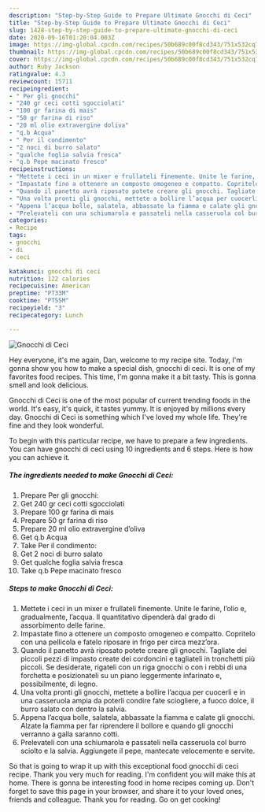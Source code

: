 ```yaml
---
description: "Step-by-Step Guide to Prepare Ultimate Gnocchi di Ceci"
title: "Step-by-Step Guide to Prepare Ultimate Gnocchi di Ceci"
slug: 1428-step-by-step-guide-to-prepare-ultimate-gnocchi-di-ceci
date: 2020-09-16T01:20:04.003Z
image: https://img-global.cpcdn.com/recipes/50b689c00f8cd343/751x532cq70/gnocchi-di-ceci-recipe-main-photo.jpg
thumbnail: https://img-global.cpcdn.com/recipes/50b689c00f8cd343/751x532cq70/gnocchi-di-ceci-recipe-main-photo.jpg
cover: https://img-global.cpcdn.com/recipes/50b689c00f8cd343/751x532cq70/gnocchi-di-ceci-recipe-main-photo.jpg
author: Ruby Jackson
ratingvalue: 4.3
reviewcount: 15711
recipeingredient:
- " Per gli gnocchi"
- "240 gr ceci cotti sgocciolati"
- "100 gr farina di mais"
- "50 gr farina di riso"
- "20 ml olio extravergine doliva"
- "q.b Acqua"
- " Per il condimento"
- "2 noci di burro salato"
- "qualche foglia salvia fresca"
- "q.b Pepe macinato fresco"
recipeinstructions:
- "Mettete i ceci in un mixer e frullateli finemente. Unite le farine, l’olio e, gradualmente, l’acqua. Il quantitativo dipenderà dal grado di assorbimento delle farine."
- "Impastate fino a ottenere un composto omogeneo e compatto. Copritelo con una pellicola e fatelo riposare in frigo per circa mezz’ora."
- "Quando il panetto avrà riposato potete creare gli gnocchi. Tagliate dei piccoli pezzi di impasto create dei cordoncini e tagliateli in tronchetti più piccoli. Se desiderate, rigateli con un riga gnocchi o con i rebbi di una forchetta e posizionateli su un piano leggermente infarinato e, possibilmente, di legno."
- "Una volta pronti gli gnocchi, mettete a bollire l’acqua per cuocerli e in una casseruola ampia da poterli condire fate sciogliere, a fuoco dolce, il burro salato con dentro la salvia."
- "Appena l’acqua bolle, salatela, abbassate la fiamma e calate gli gnocchi. Alzate la fiamma per far riprendere il bollore e quando gli gnocchi verranno a galla saranno cotti."
- "Prelevateli con una schiumarola e passateli nella casseruola col burro sciolto e la salvia. Aggiungete il pepe, mantecate velocemente e servite."
categories:
- Recipe
tags:
- gnocchi
- di
- ceci

katakunci: gnocchi di ceci 
nutrition: 122 calories
recipecuisine: American
preptime: "PT33M"
cooktime: "PT55M"
recipeyield: "3"
recipecategory: Lunch

---
```



![Gnocchi di Ceci](https://img-global.cpcdn.com/recipes/50b689c00f8cd343/751x532cq70/gnocchi-di-ceci-recipe-main-photo.jpg)

Hey everyone, it's me again, Dan, welcome to my recipe site. Today, I'm gonna show you how to make a special dish, gnocchi di ceci. It is one of my favorites food recipes. This time, I'm gonna make it a bit tasty. This is gonna smell and look delicious.

Gnocchi di Ceci is one of the most popular of current trending foods in the world. It's easy, it's quick, it tastes yummy. It is enjoyed by millions every day. Gnocchi di Ceci is something which I've loved my whole life. They're fine and they look wonderful.




To begin with this particular recipe, we have to prepare a few ingredients. You can have gnocchi di ceci using 10 ingredients and 6 steps. Here is how you can achieve it.

<!--inarticleads1-->

##### The ingredients needed to make Gnocchi di Ceci:

1. Prepare  Per gli gnocchi:
1. Get 240 gr ceci cotti sgocciolati
1. Prepare 100 gr farina di mais
1. Prepare 50 gr farina di riso
1. Prepare 20 ml olio extravergine d’oliva
1. Get q.b Acqua
1. Take  Per il condimento:
1. Get 2 noci di burro salato
1. Get qualche foglia salvia fresca
1. Take q.b Pepe macinato fresco




<!--inarticleads2-->

##### Steps to make Gnocchi di Ceci:

1. Mettete i ceci in un mixer e frullateli finemente. Unite le farine, l’olio e, gradualmente, l’acqua. Il quantitativo dipenderà dal grado di assorbimento delle farine.
1. Impastate fino a ottenere un composto omogeneo e compatto. Copritelo con una pellicola e fatelo riposare in frigo per circa mezz’ora.
1. Quando il panetto avrà riposato potete creare gli gnocchi. Tagliate dei piccoli pezzi di impasto create dei cordoncini e tagliateli in tronchetti più piccoli. Se desiderate, rigateli con un riga gnocchi o con i rebbi di una forchetta e posizionateli su un piano leggermente infarinato e, possibilmente, di legno.
1. Una volta pronti gli gnocchi, mettete a bollire l’acqua per cuocerli e in una casseruola ampia da poterli condire fate sciogliere, a fuoco dolce, il burro salato con dentro la salvia.
1. Appena l’acqua bolle, salatela, abbassate la fiamma e calate gli gnocchi. Alzate la fiamma per far riprendere il bollore e quando gli gnocchi verranno a galla saranno cotti.
1. Prelevateli con una schiumarola e passateli nella casseruola col burro sciolto e la salvia. Aggiungete il pepe, mantecate velocemente e servite.




So that is going to wrap it up with this exceptional food gnocchi di ceci recipe. Thank you very much for reading. I'm confident you will make this at home. There is gonna be interesting food in home recipes coming up. Don't forget to save this page in your browser, and share it to your loved ones, friends and colleague. Thank you for reading. Go on get cooking!
